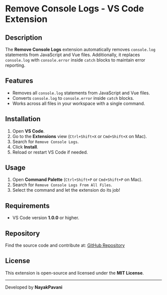 # Remove Console Logs - VS Code Extension

## Description
The **Remove Console Logs** extension automatically removes `console.log` statements from JavaScript and Vue files. Additionally, it replaces `console.log` with `console.error` inside `catch` blocks to maintain error reporting.

## Features
- Removes all `console.log` statements from JavaScript and Vue files.
- Converts `console.log` to `console.error` inside `catch` blocks.
- Works across all files in your workspace with a single command.

## Installation
1. Open **VS Code**.
2. Go to the **Extensions** view (`Ctrl+Shift+X` or `Cmd+Shift+X` on Mac).
3. Search for `Remove Console Logs`.
4. Click **Install**.
5. Reload or restart VS Code if needed.

## Usage
1. Open **Command Palette** (`Ctrl+Shift+P` or `Cmd+Shift+P` on Mac).
2. Search for `Remove Console Logs From All Files`.
3. Select the command and let the extension do its job!

## Requirements
- VS Code version **1.0.0** or higher.

## Repository
Find the source code and contribute at: [GitHub Repository](https://github.com/nayakpavani/remove-console-logs)

## License
This extension is open-source and licensed under the **MIT License**.

---
Developed by **NayakPavani**

